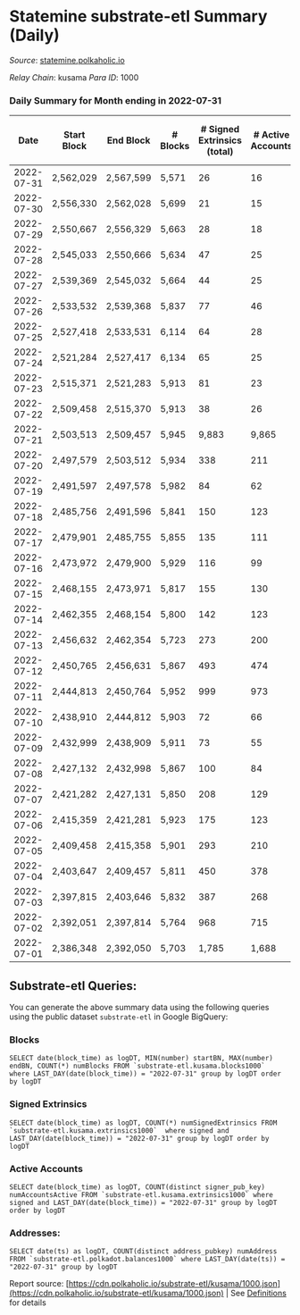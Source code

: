 # Statemine substrate-etl Summary (Daily)

_Source_: [statemine.polkaholic.io](https://statemine.polkaholic.io)

*Relay Chain*: kusama
*Para ID*: 1000



### Daily Summary for Month ending in 2022-07-31


| Date | Start Block | End Block | # Blocks | # Signed Extrinsics (total) | # Active Accounts | # Passive | # New | # Addresses with Balances | # Events | # Transfers | # XCM Transfers In | # XCM Transfers Out |
| ---- | ----------- | --------- | -------- | --------------------------- | ----------------- | --------- | ----- | ------------------------- | -------- | ----------- | ------------------ | ------------------- |
| 2022-07-31 | 2,562,029 | 2,567,599 | 5,571  | 26 | 16 |  |  | 45,553 | 11,961 | 610 ($42,407.02) | 16 ($39,707.89) | 7 ($36,495.90) |
| 2022-07-30 | 2,556,330 | 2,562,028 | 5,699  | 21 | 15 |  |  | 45,549 | 11,998 | 462 ($57,800.45) | 3 ($1,248.65) | 10 ($48,776.06) |
| 2022-07-29 | 2,550,667 | 2,556,329 | 5,663  | 28 | 18 |  |  | 45,547 | 12,105 | 622 ($754,130.14) | 3 ($37.72) | 7 ($19,502.05) |
| 2022-07-28 | 2,545,033 | 2,550,666 | 5,634  | 47 | 25 |  |  | 45,541 | 12,568 | 1,011 ($299,966.61) | 12 ($1,607.91) | 13 ($43,473.86) |
| 2022-07-27 | 2,539,369 | 2,545,032 | 5,664  | 44 | 25 |  |  | 45,533 | 12,555 | 979 ($246,303.95) | 6 ($278.65) | 11 ($13,890.14) |
| 2022-07-26 | 2,533,532 | 2,539,368 | 5,837  | 77 | 46 |  |  | 45,526 | 13,385 | 1,317 ($73,198.47) | 6 ($1,172.34) | 6 ($60,281.94) |
| 2022-07-25 | 2,527,418 | 2,533,531 | 6,114  | 64 | 28 |  |  | 45,518 | 13,939 | 1,362 ($27,139.50) | 10 ($1,695.73) | 7 ($2,066.77) |
| 2022-07-24 | 2,521,284 | 2,527,417 | 6,134  | 65 | 25 |  |  | 45,511 | 14,029 | 1,381 ($23,198.90) | 10 ($869.07) | 6 ($4,973.77) |
| 2022-07-23 | 2,515,371 | 2,521,283 | 5,913  | 81 | 23 |  |  | 45,488 | 13,925 | 1,655 ($211,872.57) | 12 ($141.49) | 10 ($65,004.53) |
| 2022-07-22 | 2,509,458 | 2,515,370 | 5,913  | 38 | 26 |  |  | 45,465 | 12,950 | 860 ($423,122.69) | 7 ($883.22) | 6 ($31,209.04) |
| 2022-07-21 | 2,503,513 | 2,509,457 | 5,945  | 9,883 | 9,865 |  |  | 45,458 | 62,988 | 11,462 ($1,065,826.71) | 3 ($7.27) | 8 ($6,716.45) |
| 2022-07-20 | 2,497,579 | 2,503,512 | 5,934  | 338 | 211 |  |  | 55,290 | 71,106 | 2,227 ($1,580,795.16) | 7 ($4,445.32) | 12 ($9,572.12) |
| 2022-07-19 | 2,491,597 | 2,497,578 | 5,982  | 84 | 62 |  |  | 55,444 | 14,175 | 1,475 ($16,462.17) | 10 ($14,453.54) | 11 ($6,367.19) |
| 2022-07-18 | 2,485,756 | 2,491,596 | 5,841  | 150 | 123 |  |  | 55,441 | 15,767 | 2,645 ($55,307.76) | 9 ($897.77) | 21 ($118,294.75) |
| 2022-07-17 | 2,479,901 | 2,485,755 | 5,855  | 135 | 111 |  |  | 55,447 | 15,303 | 2,288 ($1,810,578.09) | 9 ($540.56) | 10 ($10,155.51) |
| 2022-07-16 | 2,473,972 | 2,479,900 | 5,929  | 116 | 99 |  |  | 55,444 | 15,171 | 2,238 ($1,728,951.95) | 5 ($20.81) | 14 ($24,563.41) |
| 2022-07-15 | 2,468,155 | 2,473,971 | 5,817  | 155 | 130 |  |  | 55,443 | 15,887 | 2,686 ($21,543.86) | 11 ($1,672.09) | 13 ($34,081.78) |
| 2022-07-14 | 2,462,355 | 2,468,154 | 5,800  | 142 | 123 |  |  | 55,442 | 15,635 | 2,604 ($65,132.13) | 7 ($13,530.66) | 9 ($4,415.73) |
| 2022-07-13 | 2,456,632 | 2,462,354 | 5,723  | 273 | 200 |  |  | 55,446 | 17,702 | 3,550 ($68,302.47) | 24 ($8,688.88) | 22 ($43,199.20) |
| 2022-07-12 | 2,450,765 | 2,456,631 | 5,867  | 493 | 474 |  |  | 55,457 | 22,492 | 5,215 ($7,085.79) | 6 ($60.72) | 10 ($47,952.33) |
| 2022-07-11 | 2,444,813 | 2,450,764 | 5,952  | 999 | 973 |  |  | 55,508 | 27,752 | 4,346 ($9,394.08) | 11 ($1,284.58) | 4 ($10,666.55) |
| 2022-07-10 | 2,438,910 | 2,444,812 | 5,903  | 72 | 66 |  |  | 55,577 | 13,945 | 1,380 ($5,732.76) | 2 ($11.75) | 2 ($1,532.02) |
| 2022-07-09 | 2,432,999 | 2,438,909 | 5,911  | 73 | 55 |  |  | 55,585 | 13,863 | 1,449 ($15,569.54) | 3 ($2,026.65) | 14 ($22,319.64) |
| 2022-07-08 | 2,427,132 | 2,432,998 | 5,867  | 100 | 84 |  |  | 55,585 | 14,757 | 2,089 ($5,982,505.05) | 7 ($19.10) | 10 ($6,173.17) |
| 2022-07-07 | 2,421,282 | 2,427,131 | 5,850  | 208 | 129 |  |  | 55,583 | 16,487 | 3,153 ($7,978,479.26) | 9 ($115.93) | 27 ($3,998,059.26) |
| 2022-07-06 | 2,415,359 | 2,421,281 | 5,923  | 175 | 123 |  |  | 55,587 | 16,416 | 3,110 ($34,989.15) | 6 ($4.26) | 22 ($11,264.82) |
| 2022-07-05 | 2,409,458 | 2,415,358 | 5,901  | 293 | 210 |  |  | 55,577 | 18,671 | 4,235 ($1,613,288.29) | 24 ($1,586.07) | 32 ($46,909.93) |
| 2022-07-04 | 2,403,647 | 2,409,457 | 5,811  | 450 | 378 |  |  | 55,565 | 21,079 | 4,946 ($199,354.38) | 20 ($68.23) | 38 ($85,990.68) |
| 2022-07-03 | 2,397,815 | 2,403,646 | 5,832  | 387 | 268 |  |  | 55,623 | 19,794 | 4,784 ($4,834,350.11) | 17 ($105.54) | 28 ($29,439.28) |
| 2022-07-02 | 2,392,051 | 2,397,814 | 5,764  | 968 | 715 |  |  | 55,605 | 27,134 | 6,453 ($859,346.68) | 46 ($666.78) | 55 ($112,013.38) |
| 2022-07-01 | 2,386,348 | 2,392,050 | 5,703  | 1,785 | 1,688 |  |  | 55,570 | 64,219 | 7,347 ($203,927.20) | 10 ($68.29) | 25 ($18,398.07) |

## Substrate-etl Queries:
You can generate the above summary data using the following queries using the public dataset `substrate-etl` in Google BigQuery:


### Blocks
```
SELECT date(block_time) as logDT, MIN(number) startBN, MAX(number) endBN, COUNT(*) numBlocks FROM `substrate-etl.kusama.blocks1000`  where LAST_DAY(date(block_time)) = "2022-07-31" group by logDT order by logDT
```


### Signed Extrinsics
```
SELECT date(block_time) as logDT, COUNT(*) numSignedExtrinsics FROM `substrate-etl.kusama.extrinsics1000`  where signed and LAST_DAY(date(block_time)) = "2022-07-31" group by logDT order by logDT
```


### Active Accounts
```
SELECT date(block_time) as logDT, COUNT(distinct signer_pub_key) numAccountsActive FROM `substrate-etl.kusama.extrinsics1000` where signed and LAST_DAY(date(block_time)) = "2022-07-31" group by logDT order by logDT
```


### Addresses:
```
SELECT date(ts) as logDT, COUNT(distinct address_pubkey) numAddress FROM `substrate-etl.polkadot.balances1000` where LAST_DAY(date(ts)) = "2022-07-31" group by logDT
```



Report source: [https://cdn.polkaholic.io/substrate-etl/kusama/1000.json](https://cdn.polkaholic.io/substrate-etl/kusama/1000.json) | See [Definitions](/DEFINITIONS.md) for details
